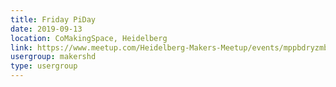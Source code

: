 ```yaml
---
title: Friday PiDay
date: 2019-09-13
location: CoMakingSpace, Heidelberg
link: https://www.meetup.com/Heidelberg-Makers-Meetup/events/mppbdryzmbrb/
usergroup: makershd
type: usergroup
---
```

